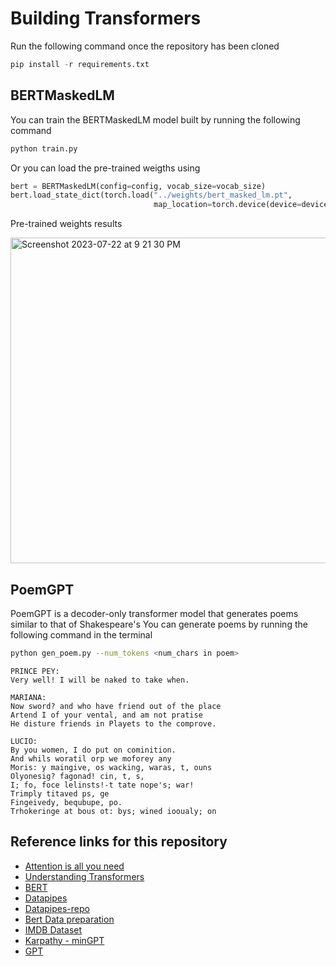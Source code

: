 # Building Transformers
Run the following command once the repository has been cloned
```python
pip install -r requirements.txt
```
## BERTMaskedLM
You can train the BERTMaskedLM model built by running the following command
```bash
python train.py
```
Or you can load the pre-trained weigths using
```python
bert = BERTMaskedLM(config=config, vocab_size=vocab_size)
bert.load_state_dict(torch.load("../weights/bert_masked_lm.pt",
                                map_location=torch.device(device=device)))
```
Pre-trained weights results

<img width="521" alt="Screenshot 2023-07-22 at 9 21 30 PM" src="https://github.com/SkAndMl/transformers/assets/86184014/70cbf720-0a4d-4383-8b89-c2e3292aab0a">

## PoemGPT
PoemGPT is a decoder-only transformer model that generates poems similar to that of Shakespeare's
You can generate poems by running the following command in the terminal
```bash
python gen_poem.py --num_tokens <num_chars in poem>
```
```
PRINCE PEY:
Very well! I will be naked to take when.

MARIANA:
Now sword? and who have friend out of the place
Artend I of your vental, and am not pratise
He disture friends in Playets to the comprove.

LUCIO:
By you women, I do put on cominition.
And whils woratil orp we moforey any
Moris: y maingive, os wacking, waras, t, ouns
Olyonesig? fagonad! cin, t, s,
I; fo, foce lelinsts!-t tate nope's; war!
Trimply titaved ps, ge
Fingeivedy, bequbupe, po.
Trhokeringe at bous ot: bys; wined iooualy; on
```


## Reference links for this repository
* [Attention is all you need](https://arxiv.org/abs/1706.03762)
* [Understanding Transformers](https://medium.com/mlearning-ai/understanding-transformers-388a0ff97799)
* [BERT](https://arxiv.org/abs/1810.04805)
* [Datapipes](https://sebastianraschka.com/blog/2022/datapipes.html)
* [Datapipes-repo](https://github.com/rasbt/datapipes-blog/blob/main/0_download-and-prep-data.ipynb)
* [Bert Data preparation](https://coaxsoft.com/blog/building-bert-with-pytorch-from-scratch)
* [IMDB Dataset](https://www.kaggle.com/datasets/lakshmi25npathi/imdb-dataset-of-50k-movie-reviews)
* [Karpathy - minGPT](https://www.youtube.com/watch?v=kCc8FmEb1nY&t=699s)
* [GPT](https://s3-us-west-2.amazonaws.com/openai-assets/research-covers/language-unsupervised/language_understanding_paper.pdf)
